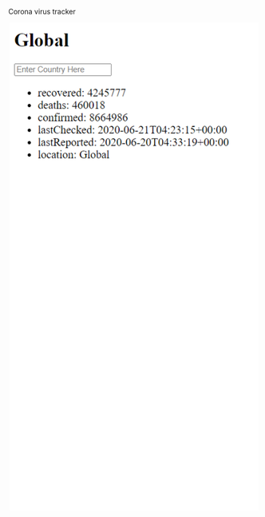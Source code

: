 Corona virus tracker

<p align="center">
  <img src="corona1.PNG" width="500" title="hover text">
</p>

